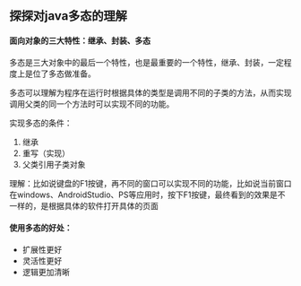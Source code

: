 ## 探探对java多态的理解

#### 面向对象的三大特性：继承、封装、多态

多态是三大对象中的最后一个特性，也是最重要的一个特性，继承、封装，一定程度上是位了多态做准备。

多态可以理解为程序在运行时根据具体的类型是调用不同的子类的方法，从而实现调用父类的同一个方法时可以实现不同的功能。

实现多态的条件：
1. 继承
1. 重写（实现）
1. 父类引用子类对象

理解：比如说键盘的F1按键，再不同的窗口可以实现不同的功能，比如说当前窗口在windows、AndroidStudio、PS等应用时，按下F1按键，最终看到的效果是不一样的，是根据具体的软件打开具体的页面

#### 使用多态的好处：
- 扩展性更好
- 灵活性更好
- 逻辑更加清晰




